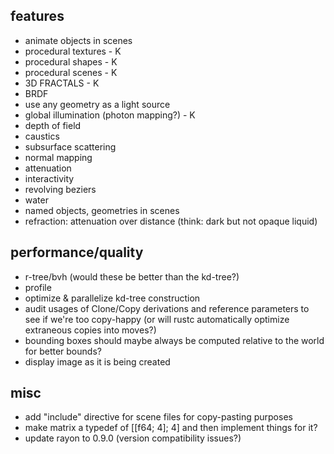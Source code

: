 ## features
- animate objects in scenes
- procedural textures - K
- procedural shapes - K
- procedural scenes - K
- 3D FRACTALS - K
- BRDF
- use any geometry as a light source
- global illumination (photon mapping?) - K
- depth of field
- caustics
- subsurface scattering
- normal mapping
- attenuation
- interactivity
- revolving beziers
- water
- named objects, geometries in scenes
- refraction: attenuation over distance (think: dark but not opaque liquid)

## performance/quality
- r-tree/bvh (would these be better than the kd-tree?)
- profile
- optimize & parallelize kd-tree construction
- audit usages of Clone/Copy derivations and reference parameters to see if we're too copy-happy (or will rustc automatically optimize extraneous copies into moves?)
- bounding boxes should maybe always be computed relative to the world for better bounds?
- display image as it is being created

## misc
- add "include" directive for scene files for copy-pasting purposes
- make matrix a typedef of [[f64; 4]; 4] and then implement things for it?
- update rayon to 0.9.0 (version compatibility issues?)
